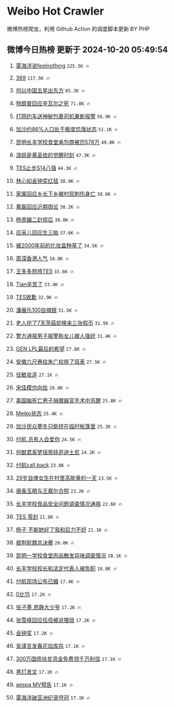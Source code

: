 # Weibo Hot Crawler 



微博热榜爬虫，利用 Github Action 的调度脚本更新 BY PHP 


## 微博今日热榜 更新于 2024-10-20 05:49:54 
1. [覃海洋说feelnothing](https://s.weibo.com/weibo?q=%23%E8%A6%83%E6%B5%B7%E6%B4%8B%E8%AF%B4feelnothing%23&t=31&band_rank=1&Refer=top) `225.5K 🔥` 

1. [369](https://s.weibo.com/weibo?q=369&t=31&band_rank=2&Refer=top) `117.5K 🔥` 

1. [何以中国五星出东方](https://s.weibo.com/weibo?q=%23%E4%BD%95%E4%BB%A5%E4%B8%AD%E5%9B%BD%E4%BA%94%E6%98%9F%E5%87%BA%E4%B8%9C%E6%96%B9%23&t=31&band_rank=3&Refer=top) `85.3K 🔥` 

1. [特朗普回应辛瓦尔之死](https://s.weibo.com/weibo?q=%23%E7%89%B9%E6%9C%97%E6%99%AE%E5%9B%9E%E5%BA%94%E8%BE%9B%E7%93%A6%E5%B0%94%E4%B9%8B%E6%AD%BB%23&t=31&band_rank=4&Refer=top) `71.0K 🔥` 

1. [打网约车送神秘包裹司机果断报警](https://s.weibo.com/weibo?q=%23%E6%89%93%E7%BD%91%E7%BA%A6%E8%BD%A6%E9%80%81%E7%A5%9E%E7%A7%98%E5%8C%85%E8%A3%B9%E5%8F%B8%E6%9C%BA%E6%9E%9C%E6%96%AD%E6%8A%A5%E8%AD%A6%23&t=31&band_rank=5&Refer=top) `56.9K 🔥` 

1. [加沙约86%人口处于极度饥饿状态](https://s.weibo.com/weibo?q=%23%E5%8A%A0%E6%B2%99%E7%BA%A686%25%E4%BA%BA%E5%8F%A3%E5%A4%84%E4%BA%8E%E6%9E%81%E5%BA%A6%E9%A5%A5%E9%A5%BF%E7%8A%B6%E6%80%81%23&t=31&band_rank=6&Refer=top) `51.1K 🔥` 

1. [昆明长丰学校食堂承包商被罚578万](https://s.weibo.com/weibo?q=%23%E6%98%86%E6%98%8E%E9%95%BF%E4%B8%B0%E5%AD%A6%E6%A0%A1%E9%A3%9F%E5%A0%82%E6%89%BF%E5%8C%85%E5%95%86%E8%A2%AB%E7%BD%9A578%E4%B8%87%23&t=31&band_rank=7&Refer=top) `49.0K 🔥` 

1. [浪姐是黄圣依的觉醒时刻](https://s.weibo.com/weibo?q=%23%E6%B5%AA%E5%A7%90%E6%98%AF%E9%BB%84%E5%9C%A3%E4%BE%9D%E7%9A%84%E8%A7%89%E9%86%92%E6%97%B6%E5%88%BB%23&t=31&band_rank=8&Refer=top) `47.3K 🔥` 

1. [TES止步S14八强](https://s.weibo.com/weibo?q=%23TES%E6%AD%A2%E6%AD%A5S14%E5%85%AB%E5%BC%BA%23&t=31&band_rank=9&Refer=top) `44.3K 🔥` 

1. [林心如金钟奖红毯](https://s.weibo.com/weibo?q=%E6%9E%97%E5%BF%83%E5%A6%82%E9%87%91%E9%92%9F%E5%A5%96%E7%BA%A2%E6%AF%AF&t=31&band_rank=10&Refer=top) `38.9K 🔥` 

1. [家属回应乡长下乡被村民刺伤身亡](https://s.weibo.com/weibo?q=%23%E5%AE%B6%E5%B1%9E%E5%9B%9E%E5%BA%94%E4%B9%A1%E9%95%BF%E4%B8%8B%E4%B9%A1%E8%A2%AB%E6%9D%91%E6%B0%91%E5%88%BA%E4%BC%A4%E8%BA%AB%E4%BA%A1%23&t=31&band_rank=11&Refer=top) `38.6K 🔥` 

1. [黄磊回应近期舆论](https://s.weibo.com/weibo?q=%23%E9%BB%84%E7%A3%8A%E5%9B%9E%E5%BA%94%E8%BF%91%E6%9C%9F%E8%88%86%E8%AE%BA%23&t=31&band_rank=12&Refer=top) `38.2K 🔥` 

1. [杨贵媚二封视后](https://s.weibo.com/weibo?q=%23%E6%9D%A8%E8%B4%B5%E5%AA%9A%E4%BA%8C%E5%B0%81%E8%A7%86%E5%90%8E%23&t=31&band_rank=13&Refer=top) `38.0K 🔥` 

1. [应采儿回应生三胎](https://s.weibo.com/weibo?q=%E5%BA%94%E9%87%87%E5%84%BF%E5%9B%9E%E5%BA%94%E7%94%9F%E4%B8%89%E8%83%8E&t=31&band_rank=14&Refer=top) `37.6K 🔥` 

1. [被2000年前的化妆盒种草了](https://s.weibo.com/weibo?q=%23%E8%A2%AB2000%E5%B9%B4%E5%89%8D%E7%9A%84%E5%8C%96%E5%A6%86%E7%9B%92%E7%A7%8D%E8%8D%89%E4%BA%86%23&t=31&band_rank=15&Refer=top) `34.5K 🔥` 

1. [周深香港人气](https://s.weibo.com/weibo?q=%23%E5%91%A8%E6%B7%B1%E9%A6%99%E6%B8%AF%E4%BA%BA%E6%B0%94%23&t=31&band_rank=16&Refer=top) `34.0K 🔥` 

1. [王多多怒喷TES](https://s.weibo.com/weibo?q=%23%E7%8E%8B%E5%A4%9A%E5%A4%9A%E6%80%92%E5%96%B7TES%23&t=31&band_rank=17&Refer=top) `33.6K 🔥` 

1. [Tian辛苦了](https://s.weibo.com/weibo?q=Tian%E8%BE%9B%E8%8B%A6%E4%BA%86&t=31&band_rank=18&Refer=top) `33.4K 🔥` 

1. [TES致歉](https://s.weibo.com/weibo?q=TES%E8%87%B4%E6%AD%89&t=31&band_rank=19&Refer=top) `32.9K 🔥` 

1. [潘展乐100自摘银](https://s.weibo.com/weibo?q=%23%E6%BD%98%E5%B1%95%E4%B9%90100%E8%87%AA%E6%91%98%E9%93%B6%23&t=31&band_rank=20&Refer=top) `31.5K 🔥` 

1. [老人挖了7天茨菇却换来三张假币](https://s.weibo.com/weibo?q=%23%E8%80%81%E4%BA%BA%E6%8C%96%E4%BA%867%E5%A4%A9%E8%8C%A8%E8%8F%87%E5%8D%B4%E6%8D%A2%E6%9D%A5%E4%B8%89%E5%BC%A0%E5%81%87%E5%B8%81%23&t=31&band_rank=21&Refer=top) `31.5K 🔥` 

1. [警方通报男子报警称女儿被人强奸](https://s.weibo.com/weibo?q=%23%E8%AD%A6%E6%96%B9%E9%80%9A%E6%8A%A5%E7%94%B7%E5%AD%90%E6%8A%A5%E8%AD%A6%E7%A7%B0%E5%A5%B3%E5%84%BF%E8%A2%AB%E4%BA%BA%E5%BC%BA%E5%A5%B8%23&t=31&band_rank=22&Refer=top) `31.4K 🔥` 

1. [GEN LPL最后的希望](https://s.weibo.com/weibo?q=GEN%20LPL%E6%9C%80%E5%90%8E%E7%9A%84%E5%B8%8C%E6%9C%9B&t=31&band_rank=23&Refer=top) `27.8K 🔥` 

1. [安徽六尺巷给朱广权排了班表](https://s.weibo.com/weibo?q=%23%E5%AE%89%E5%BE%BD%E5%85%AD%E5%B0%BA%E5%B7%B7%E7%BB%99%E6%9C%B1%E5%B9%BF%E6%9D%83%E6%8E%92%E4%BA%86%E7%8F%AD%E8%A1%A8%23&t=31&band_rank=24&Refer=top) `27.5K 🔥` 

1. [任敏妆造](https://s.weibo.com/weibo?q=%E4%BB%BB%E6%95%8F%E5%A6%86%E9%80%A0&t=31&band_rank=25&Refer=top) `27.1K 🔥` 

1. [宋佳模仿向佐](https://s.weibo.com/weibo?q=%E5%AE%8B%E4%BD%B3%E6%A8%A1%E4%BB%BF%E5%90%91%E4%BD%90&t=31&band_rank=26&Refer=top) `26.8K 🔥` 

1. [美国脑死亡男子捐赠器官手术中苏醒](https://s.weibo.com/weibo?q=%23%E7%BE%8E%E5%9B%BD%E8%84%91%E6%AD%BB%E4%BA%A1%E7%94%B7%E5%AD%90%E6%8D%90%E8%B5%A0%E5%99%A8%E5%AE%98%E6%89%8B%E6%9C%AF%E4%B8%AD%E8%8B%8F%E9%86%92%23&t=31&band_rank=27&Refer=top) `25.8K 🔥` 

1. [Meiko状态](https://s.weibo.com/weibo?q=Meiko%E7%8A%B6%E6%80%81&t=31&band_rank=28&Refer=top) `25.4K 🔥` 

1. [加沙民众寒冬只能挤在临时帐篷里](https://s.weibo.com/weibo?q=%23%E5%8A%A0%E6%B2%99%E6%B0%91%E4%BC%97%E5%AF%92%E5%86%AC%E5%8F%AA%E8%83%BD%E6%8C%A4%E5%9C%A8%E4%B8%B4%E6%97%B6%E5%B8%90%E7%AF%B7%E9%87%8C%23&t=31&band_rank=29&Refer=top) `25.3K 🔥` 

1. [付航 总有人会爱你](https://s.weibo.com/weibo?q=%E4%BB%98%E8%88%AA%20%E6%80%BB%E6%9C%89%E4%BA%BA%E4%BC%9A%E7%88%B1%E4%BD%A0&t=31&band_rank=30&Refer=top) `24.5K 🔥` 

1. [何猷君奚梦瑶带娃逛迪士尼](https://s.weibo.com/weibo?q=%23%E4%BD%95%E7%8C%B7%E5%90%9B%E5%A5%9A%E6%A2%A6%E7%91%B6%E5%B8%A6%E5%A8%83%E9%80%9B%E8%BF%AA%E5%A3%AB%E5%B0%BC%23&t=31&band_rank=31&Refer=top) `24.2K 🔥` 

1. [付航call back](https://s.weibo.com/weibo?q=%E4%BB%98%E8%88%AAcall%20back&t=31&band_rank=32&Refer=top) `23.8K 🔥` 

1. [29岁自律女生在村里高能量的一天](https://s.weibo.com/weibo?q=29%E5%B2%81%E8%87%AA%E5%BE%8B%E5%A5%B3%E7%94%9F%E5%9C%A8%E6%9D%91%E9%87%8C%E9%AB%98%E8%83%BD%E9%87%8F%E7%9A%84%E4%B8%80%E5%A4%A9&t=31&band_rank=33&Refer=top) `23.5K 🔥` 

1. [唐香玉晒与王嘉尔合照](https://s.weibo.com/weibo?q=%23%E5%94%90%E9%A6%99%E7%8E%89%E6%99%92%E4%B8%8E%E7%8E%8B%E5%98%89%E5%B0%94%E5%90%88%E7%85%A7%23&t=31&band_rank=34&Refer=top) `23.2K 🔥` 

1. [长丰学校食品安全问题调查情况通报](https://s.weibo.com/weibo?q=%23%E9%95%BF%E4%B8%B0%E5%AD%A6%E6%A0%A1%E9%A3%9F%E5%93%81%E5%AE%89%E5%85%A8%E9%97%AE%E9%A2%98%E8%B0%83%E6%9F%A5%E6%83%85%E5%86%B5%E9%80%9A%E6%8A%A5%23&t=31&band_rank=35&Refer=top) `22.6K 🔥` 

1. [TES 零封](https://s.weibo.com/weibo?q=TES%20%E9%9B%B6%E5%B0%81&t=31&band_rank=36&Refer=top) `21.8K 🔥` 

1. [杨子 不能她好了我和巨力不好](https://s.weibo.com/weibo?q=%E6%9D%A8%E5%AD%90%20%E4%B8%8D%E8%83%BD%E5%A5%B9%E5%A5%BD%E4%BA%86%E6%88%91%E5%92%8C%E5%B7%A8%E5%8A%9B%E4%B8%8D%E5%A5%BD&t=31&band_rank=37&Refer=top) `21.1K 🔥` 

1. [披荆斩棘总决赛](https://s.weibo.com/weibo?q=%E6%8A%AB%E8%8D%86%E6%96%A9%E6%A3%98%E6%80%BB%E5%86%B3%E8%B5%9B&t=31&band_rank=38&Refer=top) `20.8K 🔥` 

1. [昆明一学校食堂肉品散发异味调查情况](https://s.weibo.com/weibo?q=%23%E6%98%86%E6%98%8E%E4%B8%80%E5%AD%A6%E6%A0%A1%E9%A3%9F%E5%A0%82%E8%82%89%E5%93%81%E6%95%A3%E5%8F%91%E5%BC%82%E5%91%B3%E8%B0%83%E6%9F%A5%E6%83%85%E5%86%B5%23&t=31&band_rank=39&Refer=top) `18.1K 🔥` 

1. [长丰学校校长和法定代表人被免职](https://s.weibo.com/weibo?q=%23%E9%95%BF%E4%B8%B0%E5%AD%A6%E6%A0%A1%E6%A0%A1%E9%95%BF%E5%92%8C%E6%B3%95%E5%AE%9A%E4%BB%A3%E8%A1%A8%E4%BA%BA%E8%A2%AB%E5%85%8D%E8%81%8C%23&t=31&band_rank=40&Refer=top) `18.0K 🔥` 

1. [付航现场公布已婚](https://s.weibo.com/weibo?q=%E4%BB%98%E8%88%AA%E7%8E%B0%E5%9C%BA%E5%85%AC%E5%B8%83%E5%B7%B2%E5%A9%9A&t=31&band_rank=41&Refer=top) `17.4K 🔥` 

1. [0比15](https://s.weibo.com/weibo?q=0%E6%AF%9415&t=31&band_rank=42&Refer=top) `17.2K 🔥` 

1. [张子墨 恩静大少爷](https://s.weibo.com/weibo?q=%E5%BC%A0%E5%AD%90%E5%A2%A8%20%E6%81%A9%E9%9D%99%E5%A4%A7%E5%B0%91%E7%88%B7&t=31&band_rank=43&Refer=top) `17.2K 🔥` 

1. [张雪峰回应伍佰被说猥琐](https://s.weibo.com/weibo?q=%23%E5%BC%A0%E9%9B%AA%E5%B3%B0%E5%9B%9E%E5%BA%94%E4%BC%8D%E4%BD%B0%E8%A2%AB%E8%AF%B4%E7%8C%A5%E7%90%90%23&t=31&band_rank=44&Refer=top) `17.2K 🔥` 

1. [金钟奖](https://s.weibo.com/weibo?q=%E9%87%91%E9%92%9F%E5%A5%96&t=31&band_rank=45&Refer=top) `17.2K 🔥` 

1. [吴谨言发春花焰库存](https://s.weibo.com/weibo?q=%23%E5%90%B4%E8%B0%A8%E8%A8%80%E5%8F%91%E6%98%A5%E8%8A%B1%E7%84%B0%E5%BA%93%E5%AD%98%23&t=31&band_rank=46&Refer=top) `17.1K 🔥` 

1. [300万国债扶贫资金免费领千万别信](https://s.weibo.com/weibo?q=%23300%E4%B8%87%E5%9B%BD%E5%80%BA%E6%89%B6%E8%B4%AB%E8%B5%84%E9%87%91%E5%85%8D%E8%B4%B9%E9%A2%86%E5%8D%83%E4%B8%87%E5%88%AB%E4%BF%A1%23&t=31&band_rank=47&Refer=top) `17.1K 🔥` 

1. [黑灯发文](https://s.weibo.com/weibo?q=%23%E9%BB%91%E7%81%AF%E5%8F%91%E6%96%87%23&t=31&band_rank=48&Refer=top) `17.1K 🔥` 

1. [aespa MV预告](https://s.weibo.com/weibo?q=aespa%20MV%E9%A2%84%E5%91%8A&t=31&band_rank=49&Refer=top) `17.1K 🔥` 

1. [覃海洋破亚洲纪录夺冠](https://s.weibo.com/weibo?q=%E8%A6%83%E6%B5%B7%E6%B4%8B%E7%A0%B4%E4%BA%9A%E6%B4%B2%E7%BA%AA%E5%BD%95%E5%A4%BA%E5%86%A0&t=31&band_rank=50&Refer=top) `17.1K 🔥` 

